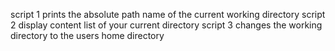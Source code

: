 script 1 prints the absolute path name of the current working directory
script 2 display content list of your current directory
script 3 changes the working directory to the users home directory
